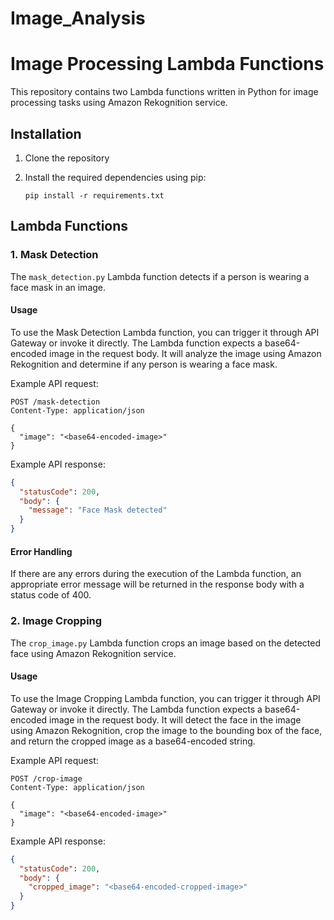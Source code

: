 # Image_Analysis

# Image Processing Lambda Functions

This repository contains two Lambda functions written in Python for image processing tasks using Amazon Rekognition service.



## Installation

1. Clone the repository

2. Install the required dependencies using pip:

   ```shell
   pip install -r requirements.txt
   ```

## Lambda Functions

### 1. Mask Detection

The `mask_detection.py` Lambda function detects if a person is wearing a face mask in an image.

#### Usage

To use the Mask Detection Lambda function, you can trigger it through API Gateway or invoke it directly. The Lambda function expects a base64-encoded image in the request body. It will analyze the image using Amazon Rekognition and determine if any person is wearing a face mask.

Example API request:

```http
POST /mask-detection
Content-Type: application/json

{
  "image": "<base64-encoded-image>"
}
```

Example API response:

```json
{
  "statusCode": 200,
  "body": {
    "message": "Face Mask detected"
  }
}
```

#### Error Handling

If there are any errors during the execution of the Lambda function, an appropriate error message will be returned in the response body with a status code of 400.

### 2. Image Cropping

The `crop_image.py` Lambda function crops an image based on the detected face using Amazon Rekognition service.

#### Usage

To use the Image Cropping Lambda function, you can trigger it through API Gateway or invoke it directly. The Lambda function expects a base64-encoded image in the request body. It will detect the face in the image using Amazon Rekognition, crop the image to the bounding box of the face, and return the cropped image as a base64-encoded string.

Example API request:

```http
POST /crop-image
Content-Type: application/json

{
  "image": "<base64-encoded-image>"
}
```

Example API response:

```json
{
  "statusCode": 200,
  "body": {
    "cropped_image": "<base64-encoded-cropped-image>"
  }
}
```



